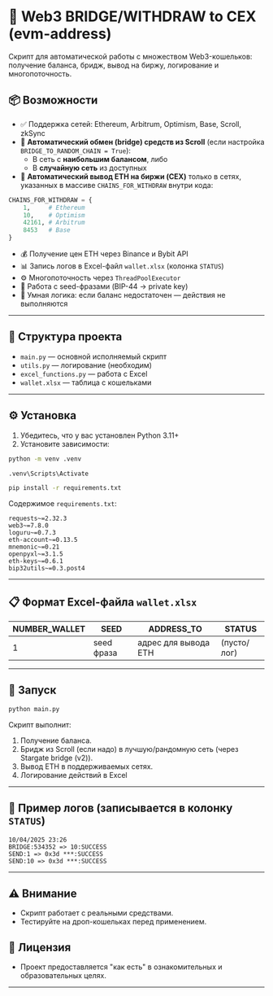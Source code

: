# 🔁 Web3 BRIDGE/WITHDRAW to CEX (evm-address)

Скрипт для автоматической работы с множеством Web3-кошельков: получение баланса, бридж, вывод на биржу, логирование и многопоточность.

## 📦 Возможности

- ✅ Поддержка сетей: Ethereum, Arbitrum, Optimism, Base, Scroll, zkSync
- 🔁 **Автоматический обмен (bridge) средств из Scroll** (если настройка `BRIDGE_TO_RANDOM_CHAIN = True`):
  - В сеть с **наибольшим балансом**, либо
  - В **случайную сеть** из доступных
- 💸 **Автоматический вывод ETH на биржи (CEX)** только в сетях, указанных в массиве `CHAINS_FOR_WITHDRAW` внутри кода:

```python
CHAINS_FOR_WITHDRAW = {
    1,     # Ethereum
    10,    # Optimism
    42161, # Arbitrum
    8453   # Base
}
```

- 💰 Получение цен ETH через Binance и Bybit API
- 📊 Запись логов в Excel-файл `wallet.xlsx` (колонка `STATUS`)
- ⚙️ Многопоточность через `ThreadPoolExecutor`
- 🔐 Работа с seed-фразами (BIP-44 → private key)
- 🧠 Умная логика: если баланс недостаточен — действия не выполняются

---

## 📁 Структура проекта

- `main.py` — основной исполняемый скрипт
- `utils.py` — логирование (необходим)
- `excel_functions.py` — работа с Excel
- `wallet.xlsx` — таблица с кошельками


---

## ⚙️ Установка

1. Убедитесь, что у вас установлен Python 3.11+
2. Установите зависимости:

```bash
python -m venv .venv
```
```bash
.venv\Scripts\Activate
```
```bash
pip install -r requirements.txt
```

Содержимое `requirements.txt`:
```text
requests~=2.32.3
web3~=7.8.0
loguru~=0.7.3
eth-account~=0.13.5
mnemonic~=0.21
openpyxl~=3.1.5
eth-keys~=0.6.1
bip32utils~=0.3.post4
```

---

## 📋 Формат Excel-файла `wallet.xlsx`

| NUMBER_WALLET | SEED              | ADDRESS_TO           | STATUS        |
|---------------|-------------------|-----------------------|---------------|
| 1             | seed фраза        | адрес для вывода ETH  | (пусто/лог)   |

---

## 🚀 Запуск

```bash
python main.py
```

Скрипт выполнит:
1. Получение баланса.
2. Бридж из Scroll (если надо) в лучшую/рандомную сеть (через Stargate bridge (v2)).
3. Вывод ETH в поддерживаемых сетях.
4. Логирование действий в Excel

---

## 📜 Пример логов (записывается в колонку `STATUS`)

```
10/04/2025 23:26
BRIDGE:534352 => 10:SUCCESS
SEND:1 => 0x3d ***:SUCCESS
SEND:10 => 0x3d ***:SUCCESS
```

---

## ⚠️ Внимание

- Скрипт работает с реальными средствами.
- Тестируйте на дроп-кошельках перед применением.
## 📄 Лицензия
- Проект предоставляется "как есть" в ознакомительных и образовательных целях.

---